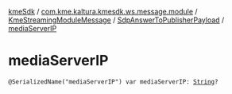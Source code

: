[kmeSdk](../../../index.md) / [com.kme.kaltura.kmesdk.ws.message.module](../../index.md) / [KmeStreamingModuleMessage](../index.md) / [SdpAnswerToPublisherPayload](index.md) / [mediaServerIP](./media-server-i-p.md)

# mediaServerIP

`@SerializedName("mediaServerIP") var mediaServerIP: `[`String`](https://kotlinlang.org/api/latest/jvm/stdlib/kotlin/-string/index.html)`?`